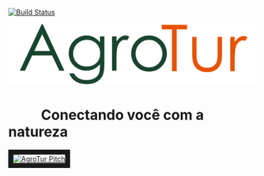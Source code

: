 [![Build Status](https://travis-ci.org/AlanaTenorio/Agrotur.svg?branch=master)](https://travis-ci.org/AlanaTenorio/Agrotur)

![AgroTur](https://github.com/AlanaTenorio/Agrotur/blob/master/Wiki/Imagens/AgroTurTexto.png?raw=true)

# &nbsp;&nbsp;&nbsp;&nbsp;&nbsp;&nbsp;&nbsp;&nbsp;&nbsp;&nbsp;Conectando você com a natureza

<a href="http://www.youtube.com/watch?feature=player_embedded&v=2JfccRBJkBU" target="_blank"><img src="https://github.com/AlanaTenorio/Agrotur/blob/master/Wiki/Imagens/Neg%C3%B3cio/YouTube%20Tumbnail.png?raw=true" 
alt="AgroTur Pitch" width="640" height="480" border="10" /></a>
